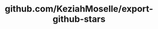 ---
layout: post
title: github.com/KeziahMoselle/export-github-stars
categories: link
tags: [انگلیسی, گیت‌هاب, برنامه‌نویسی]
---